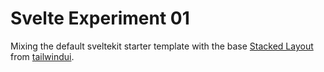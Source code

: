 # Svelte Experiment 01

Mixing the default sveltekit starter template with the base [Stacked Layout](https://tailwindui.com/components/application-ui/application-shells/stacked) from [tailwindui](https://tailwindui.com/).
